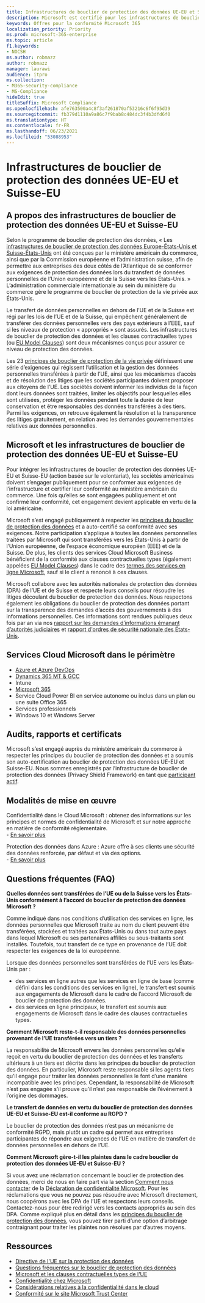 ```yaml
---
title: Infrastructures de bouclier de protection des données UE-EU et Suisse-EU
description: Microsoft est certifié pour les infrastructures de bouclier de protection des données UE-EU et Suisse-EU et pour les engagements qu’elles entrainent.
keywords: Offres pour la conformité Microsoft 365
localization_priority: Priority
ms.prod: microsoft-365-enterprise
ms.topic: article
f1.keywords:
- NOCSH
ms.author: robmazz
author: robmazz
manager: laurawi
audience: itpro
ms.collection:
- M365-security-compliance
- MS-Compliance
hideEdit: true
titleSuffix: Microsoft Compliance
ms.openlocfilehash: afe763500a4c8f3af261870af53216c6f6f95d39
ms.sourcegitcommit: fb379d1110a9a86c7f9bab8c484dc3f4b3dfd6f0
ms.translationtype: HT
ms.contentlocale: fr-FR
ms.lasthandoff: 06/23/2021
ms.locfileid: "53088953"
---
```

# <a name="eu-us-and-swiss-us-privacy-shield-frameworks"></a>Infrastructures de bouclier de protection des données UE-EU et Suisse-EU

## <a name="about-the-eu-us-and-swiss-us-privacy-shield-frameworks"></a>A propos des infrastructures de bouclier de protection des données UE-EU et Suisse-EU

Selon le programme de bouclier de protection des données, « Les [infrastructures de bouclier de protection des données Europe-États-Unis et Suisse-États-Unis](https://www.privacyshield.gov/welcome) ont été conçues par le ministère américain du commerce, ainsi que par la Commission européenne et l’administration suisse, afin de permettre aux entreprises des deux côtés de l’Atlantique de se conformer aux exigences de protection des données lors du transfert de données personnelles de l’Union européenne et de la Suisse vers les États-Unis. » L’administration commerciale internationale au sein du ministère du commerce gère le programme de bouclier de protection de la vie privée aux États-Unis.

Le transfert de données personnelles en dehors de l’UE et de la Suisse est régi par les lois de l’UE et de la Suisse, qui empêchent généralement de transférer des données personnelles vers des pays extérieurs à l’EEE, sauf si les niveaux de protection « appropriés » sont assurés. Les infrastructures de bouclier de protection des données et les clauses contractuelles types (ou [EU Model Clauses](offering-EU-Model-Clauses.md)) sont deux mécanismes conçus pour assurer ce niveau de protection des données.

Les 23 [principes de bouclier de protection de la vie privée](https://www.privacyshield.gov/article?id=Requirements-of-Participation) définissent une série d’exigences qui régissent l’utilisation et la gestion des données personnelles transférées à partir de l’UE, ainsi que les mécanismes d’accès et de résolution des litiges que les sociétés participantes doivent proposer aux citoyens de l’UE. Les sociétés doivent informer les individus de la façon dont leurs données sont traitées, limiter les objectifs pour lesquelles elles sont utilisées, protéger les données pendant toute la durée de leur conservation et être responsables des données transférées à des tiers. Parmi les exigences, on retrouve également la résolution et la transparence des litiges gratuitement, en relation avec les demandes gouvernementales relatives aux données personnelles.

## <a name="microsoft-and-the-eu-us-and-swiss-us-privacy-shield-frameworks"></a>Microsoft et les infrastructures de bouclier de protection des données UE-EU et Suisse-EU

Pour intégrer les infrastructures de bouclier de protection des données UE-EU et Suisse-EU (action basée sur le volontariat), les sociétés américaines doivent s’engager publiquement pour se conformer aux exigences de l’infrastructure et certifier leur conformité au ministère américain du commerce. Une fois qu’elles se sont engagées publiquement et ont confirmé leur conformité, cet engagement devient applicable en vertu de la loi américaine.

Microsoft s’est engagé publiquement à respecter les [principes du bouclier de protection des données](https://www.privacyshield.gov/article?id=Requirements-of-Participation) et a auto-certifié sa conformité avec ses exigences. Notre participation s’applique à toutes les données personnelles traitées par Microsoft qui sont transférées vers les États-Unis à partir de l’Union européenne, de l’espace économique européen (EEE) et de la Suisse. De plus, les clients des services Cloud Microsoft Business bénéficient de la conformité aux clauses contractuelles types (également appelées [EU Model Clauses](offering-eu-model-clauses.md)) dans le cadre des [termes des services en ligne Microsoft](https://www.microsoftvolumelicensing.com/DocumentSearch.aspx?Mode=3&DocumentTypeId=31), sauf si le client a renoncé à ces clauses.

Microsoft collabore avec les autorités nationales de protection des données (DPA) de l’UE et de Suisse et respecte leurs conseils pour résoudre les litiges découlant du bouclier de protection des données. Nous respectons également les obligations du bouclier de protection des données portant sur la transparence des demandes d’accès des gouvernements à des informations personnelles. Ces informations sont rendues publiques deux fois par an via nos [rapport sur les demandes d’informations émanant d’autorités judiciaires](https://www.microsoft.com/corporate-responsibility/lerr) et [rapport d'ordres de sécurité nationale des États-Unis](https://www.microsoft.com/corporate-responsibility/fisa/).

## <a name="microsoft-in-scope-cloud-services"></a>Services Cloud Microsoft dans le périmètre

- [Azure et Azure DevOps](https://gallery.technet.microsoft.com/Overview-of-Azure-c1be3942)
- [Dynamics 365 MT & GCC](https://download.microsoft.com/download/E/1/9/E1977163-7A86-4812-AC18-C03ADC958AAF/Microsoft_Dynamics_365_Cloud_Service_Compliance_Datasheet.pdf)
- Intune
- [Microsoft 365](https://servicetrust.microsoft.com/ViewPage/TrustDocuments?command=Download&downloadType=Document&downloadId=9f756cce-b15d-45a9-94d7-6a583dee4401&docTab=6d000410-c9e9-11e7-9a91-892aae8839ad_Compliance_Guides)
- Service Cloud Power BI en service autonome ou inclus dans un plan ou une suite Office 365
- Services professionnels
- Windows 10 et Windows Server

## <a name="audits-reports-and-certificates"></a>Audits, rapports et certificats

Microsoft s’est engagé auprès du ministère américain du commerce à respecter les principes du bouclier de protection des données et a soumis son auto-certification au bouclier de protection des données UE-EU et Suisse-EU. Nous sommes enregistrés par l’infrastructure de bouclier de protection des données (Privacy Shield Framework) en tant que [participant actif](https://www.privacyshield.gov/participant?id=a2zt0000000KzNaAAK).

## <a name="how-to-implement"></a>Modalités de mise en œuvre

Confidentialité dans le Cloud Microsoft : obtenez des informations sur les principes et normes de confidentialité de Microsoft et sur notre approche en matière de conformité réglementaire.  
    - [En savoir plus](https://www.microsoft.com/download/details.aspx?id=55710)

Protection des données dans Azure : Azure offre à ses clients une sécurité des données renforcée, par défaut et via des options.  
    - [En savoir plus](/azure/security/azure-protection-of-customer-data)

## <a name="frequently-asked-questions"></a>Questions fréquentes (FAQ)

**Quelles données sont transférées de l’UE ou de la Suisse vers les États-Unis conformément à l’accord de bouclier de protection des données Microsoft ?**

Comme indiqué dans nos conditions d’utilisation des services en ligne, les données personnelles que Microsoft traite au nom du client peuvent être transférées, stockées et traitées aux États-Unis ou dans tout autre pays dans lequel Microsoft ou ses partenaires affiliés ou sous-traitants sont installés. Toutefois, tout transfert de ce type en provenance de l’UE doit respecter les exigences de la loi européenne.

Lorsque des données personnelles sont transférées de l’UE vers les États-Unis par :

- des services en ligne autres que les services en ligne de base (comme défini dans les conditions des services en ligne), le transfert est soumis aux engagements de Microsoft dans le cadre de l’accord Microsoft de bouclier de protection des données.
- des services en ligne principaux, le transfert est soumis aux engagements de Microsoft dans le cadre des clauses contractuelles types.

**Comment Microsoft reste-t-il responsable des données personnelles provenant de l’UE transférées vers un tiers ?**

La responsabilité de Microsoft envers les données personnelles qu’elle reçoit en vertu du bouclier de protection des données et les transferts ultérieurs à un tiers est décrite dans les principes du bouclier de protection des données. En particulier, Microsoft reste responsable si les agents tiers qu’il engage pour traiter les données personnelles le font d’une manière incompatible avec les principes. Cependant, la responsabilité de Microsoft n’est pas engagée s’il prouve qu’il n’est pas responsable de l’événement à l’origine des dommages.

**Le transfert de données en vertu du bouclier de protection des données UE-EU et Suisse-EU est-il conforme au RGPD ?**

Le bouclier de protection des données n’est pas un mécanisme de conformité RGPD, mais plutôt un cadre qui permet aux entreprises participantes de répondre aux exigences de l’UE en matière de transfert de données personnelles en dehors de l’UE.

**Comment Microsoft gère-t-il les plaintes dans le cadre bouclier de protection des données UE-EU et Suisse-EU ?**

Si vous avez une réclamation concernant le bouclier de protection des données, merci de nous en faire part via la section [Comment nous contacter](https://privacy.microsoft.com/privacystatement#mainhowtocontactusmodule) de la [Déclaration de confidentialité Microsoft](https://privacy.microsoft.com/privacystatement). Pour les réclamations que vous ne pouvez pas résoudre avec Microsoft directement, nous coopérons avec les DPA de l’UE et respectons leurs conseils. Contactez-nous pour être redirigé vers les contacts appropriés au sein des DPA. Comme expliqué plus en détail dans les [principes du bouclier de protection des données](https://www.privacyshield.gov/article?id=Requirements-of-Participation), vous pouvez tirer parti d’une option d’arbitrage contraignant pour traiter les plaintes non résolues par d’autres moyens.

## <a name="resources"></a>Ressources

- [Directive de l'UE sur la protection des données](https://eur-lex.europa.eu/legal-content/en/ALL/?uri=CELEX:31995L0046)
- [Questions fréquentes sur le bouclier de protection des données](https://www.privacyshield.gov/article?id=FAQs)
- [Microsoft et les clauses contractuelles types de l’UE](offering-eu-model-clauses.md)
- [Confidentialité chez Microsoft](https://privacy.microsoft.com)
- [Considérations relatives à la confidentialité dans le cloud](https://download.microsoft.com/download/0/9/D/09DE47F6-F9E5-4C14-B9E8-E8119A130ACC/Privacy_considerations_in_the_cloud.pdf)
- [Conformité sur le site Microsoft Trust Center](https://www.microsoft.com/trust-center/compliance/compliance-overview)

